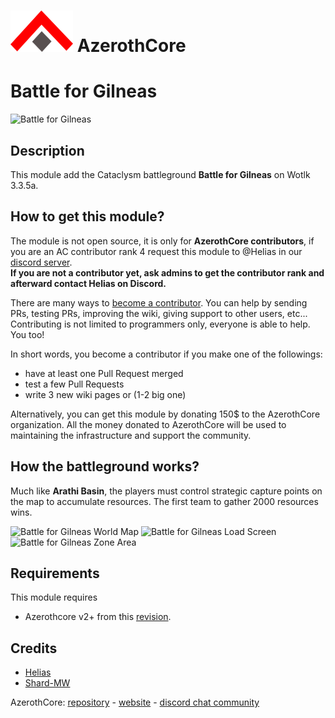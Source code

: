 # ![logo](https://raw.githubusercontent.com/azerothcore/azerothcore.github.io/master/images/logo-github.png) AzerothCore

# Battle for Gilneas
![Battle for Gilneas](https://raw.githubusercontent.com/azerothcore/mod-bg-battle-for-gilneas/master/icon.png)


## Description
This module add the Cataclysm battleground **Battle for Gilneas** on Wotlk 3.3.5a.

## How to get this module?

The module is not open source, it is only for **AzerothCore contributors**, if you are an AC contributor rank 4 request this module to @Helias in our [discord server](https://discordapp.com/invite/gkt4y2x).  
**If you are not a contributor yet, ask admins to get the contributor rank and afterward contact Helias on Discord.**

There are many ways to [become a contributor](http://www.azerothcore.org/wiki/Contribute). You can help by sending PRs, testing PRs, improving the wiki, giving support to other users, etc... Contributing is not limited to programmers only, everyone is able to help. You too!

In short words, you become a contributor if you make one of the followings:
- have at least one Pull Request merged
- test a few Pull Requests
- write 3 new wiki pages or (1-2 big one)

Alternatively, you can get this module by donating 150$ to the AzerothCore organization. All the money donated to AzerothCore will be used to maintaining the infrastructure and support the community.

## How the battleground works?

Much like **Arathi Basin**, the players must control strategic capture points on the map to accumulate resources. The first team to gather 2000 resources wins. 

![Battle for Gilneas World Map](https://raw.githubusercontent.com/azerothcore/mod-bg-battle-for-gilneas/master/images/BFG-WorldMap.jpg)
![Battle for Gilneas Load Screen](https://raw.githubusercontent.com/azerothcore/mod-bg-battle-for-gilneas/master/images/BFG-LoadScreen.png)
![Battle for Gilneas Zone Area](https://raw.githubusercontent.com/azerothcore/mod-bg-battle-for-gilneas/master/images/BFG-Zone.png)

## Requirements

This module requires
- Azerothcore v2+ from this [revision](https://github.com/azerothcore/azerothcore-wotlk/pull/2334).

## Credits

* [Helias](https://github.com/Helias)
* [Shard-MW](https://github.com/Shard-MW)

AzerothCore: [repository](https://github.com/azerothcore) - [website](http://azerothcore.org/) - [discord chat community](https://discord.gg/PaqQRkd)

